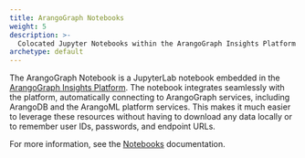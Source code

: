 ```yaml
---
title: ArangoGraph Notebooks
weight: 5
description: >-
  Colocated Jupyter Notebooks within the ArangoGraph Insights Platform
archetype: default
---
```

The ArangoGraph Notebook is a JupyterLab notebook embedded in the
[ArangoGraph Insights Platform](https://cloud.arangodb.com/).
The notebook integrates seamlessly with the platform,
automatically connecting to ArangoGraph services, including ArangoDB and the
ArangoML platform services. This makes it much easier to leverage these
resources without having to download any data locally or to remember user IDs,
passwords, and endpoint URLs.

For more information, see the [Notebooks](../../arangograph/guides/notebooks.md) documentation.